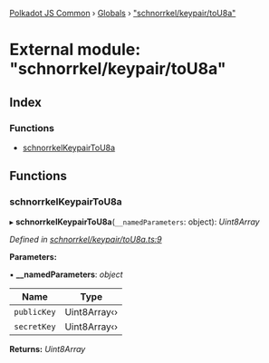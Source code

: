 [Polkadot JS Common](../README.md) › [Globals](../globals.md) › ["schnorrkel/keypair/toU8a"](_schnorrkel_keypair_tou8a_.md)

# External module: "schnorrkel/keypair/toU8a"

## Index

### Functions

* [schnorrkelKeypairToU8a](_schnorrkel_keypair_tou8a_.md#schnorrkelkeypairtou8a)

## Functions

###  schnorrkelKeypairToU8a

▸ **schnorrkelKeypairToU8a**(`__namedParameters`: object): *Uint8Array*

*Defined in [schnorrkel/keypair/toU8a.ts:9](https://github.com/polkadot-js/common/blob/8971c890/packages/util-crypto/src/schnorrkel/keypair/toU8a.ts#L9)*

**Parameters:**

▪ **__namedParameters**: *object*

Name | Type |
------ | ------ |
`publicKey` | Uint8Array‹› |
`secretKey` | Uint8Array‹› |

**Returns:** *Uint8Array*
